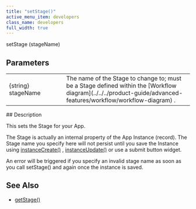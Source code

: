 ```yaml
---
title: "setStage()"
active_menu_item: developers
class_name: developers
full_width: true
---
```



setStage (stageName)

## Parameters

<table>
<tr>
<td width="228">
{string} stageName

</td>
<td width="9">
</td>
<td width="643">
The name of the Stage to change to; must be a Stage defined within the [Workflow diagram](../../../product-guide/advanced-features/workflow/workflow-diagram) .

</td>
</tr>
</table>
## Description

This sets the Stage for your App.

The Stage is actually an internal property of the App Instance (record). The Stage name you specify here will not persist until you save the Instance using [instanceCreate()](../instance-data-functions/instancecreate) , [instanceUpdate()](../instance-data-functions/instancesave) or use a submit button widget.

An error will be triggered if you specify an invalid stage name as soon as you call setStage() and again once the instance is saved.

## See Also

 - [getStage()](getstage)

